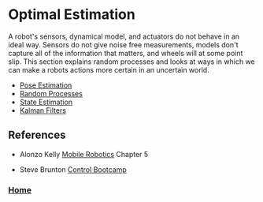 # Optimal Estimation
A robot's sensors, dynamical model, and actuators do not behave in an ideal way. Sensors do not give noise free measurements, models don't capture all of the information that matters, and wheels will at some point slip.  This section explains random processes and looks at ways in which we can make a robots actions more certain in an uncertain world.

- [Pose Estimation](odometry)
- [Random Processes](ramdomProcesses)
- [State Estimation](stateEstimation)
- [Kalman Filters](kalmanFilters)

## References
- Alonzo Kelly [Mobile Robotics](https://www.cambridge.org/core/books/mobile-robotics/5BF238489F9BC337C0736432C87B3091) Chapter 5

- Steve Brunton [Control Bootcamp](https://www.youtube.com/playlist?list=PLMrJAkhIeNNR20Mz-VpzgfQs5zrYi085m)

<h3><span style="float:left">
<a href="../../index">Home</a></span>